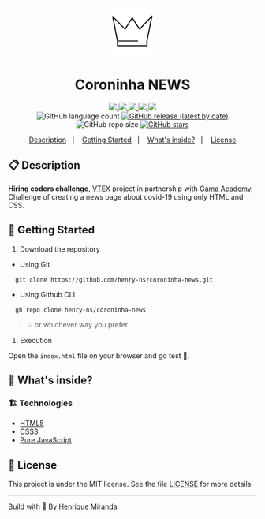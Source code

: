 <p align="center">
  <img alt="Icon" src="./assets/images/icon.png" width="100"/>
</p>
<h1 align="center">
  Coroninha NEWS
</h1>

<!-- Badges -->
<p align="center">
  <a href="https://github.com/henry-ns/coroninha-news/graphs/commit-activity" alt="Maintenance">
    <img src="https://img.shields.io/badge/Maintained%3F-yes-1EAE72.svg" />
  </a>

  <!-- if your app is a website -->
  <a href="https://coroninhanews.netlify.app/" alt="Website coroninhanews.netlify.app">
    <img src="https://img.shields.io/website-up-down-1EAE72-red/https/coroninhanews.netlify.app" />
  </a>

  <!-- License -->
  <a href="./LICENSE" alt="License: MIT">
    <img src="https://img.shields.io/badge/License-MIT-1EAE72.svg" />
  </a>

  <!-- codefactor -->
  <a href="https://www.codefactor.io/repository/github/henry-ns/coroninha-news" alt="CodeFactor">
    <img src="https://www.codefactor.io/repository/github/henry-ns/coroninha-news/badge" />
  </a>

  <!-- if your app is a website deployed on Netlify -->
  <a href="https://app.netlify.com/sites/coroninhanews/deploys" alt="Netlify Status">
    <img src="https://api.netlify.com/api/v1/badges/a995b269-182f-45ea-952c-9f03ed00d6cc/deploy-status" />
  </a>

  <br/>

  <img alt="GitHub language count" src="https://img.shields.io/github/languages/count/henry-ns/coroninha-news?color=blue">

  <!-- version -->
  <a href="https://github.com/henry-ns/coroninha-news/releases">
    <img alt="GitHub release (latest by date)" src="https://img.shields.io/github/v/release/henry-ns/coroninha-news">
  </a>

  <!-- GitHub repo size -->
  <img alt="GitHub repo size" src="https://img.shields.io/github/repo-size/henry-ns/coroninha-news">

  <!-- Social -->
  <a href="https://github.com/henry-ns/coroninha-news/stargazers">
    <img alt="GitHub stars" src="https://img.shields.io/github/stars/henry-ns/coroninha-news?style=social">
  </a>
</p>

<!-- summary -->
<p align="center">
  <a href="#clipboard-description">Description</a>&nbsp;&nbsp;&nbsp;|&nbsp;&nbsp;&nbsp;
  <a href="#rocket-getting-started">Getting Started</a>&nbsp;&nbsp;&nbsp;|&nbsp;&nbsp;&nbsp;
  <a href="#-whats-inside">What's inside?</a>&nbsp;&nbsp;&nbsp;|&nbsp;&nbsp;&nbsp;
  <a href="#memo-license">License</a>
</p>

## :clipboard: Description
**Hiring coders challenge**, [VTEX](https://vtex.com/) project in partnership with [Gama Academy](https://gama.academy/). Challenge of creating a news page about covid-19 using only HTML and CSS. 

## :rocket: Getting Started

1. Download the repository

- Using Git

```shell
  git clone https://github.com/henry-ns/coroninha-news.git
```

- Using Github CLI

```shell
  gh repo clone henry-ns/coroninha-news
```

> :bulb: or whichever way you prefer

1. Execution

Open the `index.html` file on your browser and go test :rocket:.

## 🧐 What's inside?

### :building_construction: Technologies

- [HTML5](https://www.w3schools.com/html)
- [CSS3](https://www.w3schools.com/css/)
- [Pure JavaScript](https://www.javascript.com/)

## :memo: License

This project is under the MIT license. See the file [LICENSE](LICENSE) for more details.

---

Build with 💙 By [Henrique Miranda](https://thehenry.dev)
